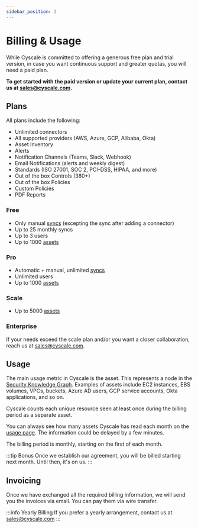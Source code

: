 ```yaml
---
sidebar_position: 3
---
```


# Billing & Usage

While Cyscale is committed to offering a generous free plan and trial version, in case you want continuous support and greater quotas, you will need a paid plan.

**To get started with the paid version or update your current plan, contact us at sales@cyscale.com.**

## Plans

All plans include the following:

- Unlimited connectors
- All supported providers (AWS, Azure, GCP, Alibaba, Okta)
- Asset Inventory
- Alerts
- Notification Channels (Teams, Slack, Webhook)
- Email Notifications (alerts and weekly digest)
- Standards (ISO 27001, SOC 2, PCI-DSS, HIPAA, and more)
- Out of the box Controls (380+)
- Out of the box Policies
- Custom Policies
- PDF Reports

### Free

- Only manual [syncs](./intro/dictionary.md#sync) (excepting the sync after adding a connector)
- Up to 25 monthly syncs
- Up to 3 users
- Up to 1000 [assets](./intro/dictionary.md#asset)

### Pro

- Automatic + manual, unlimited [syncs](./intro/dictionary.md#sync)
- Unlimited users
- Up to 1000 [assets](./intro/dictionary.md#asset)

### Scale

- Up to 5000 [assets](./intro/dictionary.md#asset)

### Enterprise

If your needs exceed the scale plan and/or you want a closer collaboration, reach us at <sales@cyscale.com>.

## Usage

The main usage metric in Cyscale is the asset. This represents a node in the [Security Knowledge Graph](./intro//overview.mdx#security-knowledge-graph). Examples of assets include EC2 instances, EBS volumes, VPCs, buckets, Azure AD users, GCP service accounts, Okta applications, and so on.

Cyscale counts each unique resource seen at least once during the billing period as a separate asset.

You can always see how many assets Cyscale has read each month on the [usage page](https://app.cyscale.com/usage). The information could be delayed by a few minutes.

The billing period is monthly, starting on the first of each month.

:::tip Bonus
Once we establish our agreement, you will be billed starting next month. Until then, it's on us.
:::

## Invoicing

Once we have exchanged all the required billing information, we will send you the invoices via email. You can pay them via wire transfer.

:::info Yearly Billing
If you prefer a yearly arrangement, contact us at sales@cyscale.com
:::
